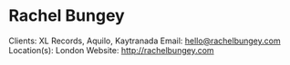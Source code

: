 # Rachel Bungey

Clients: XL Records, Aquilo, Kaytranada
Email: hello@rachelbungey.com
Location(s): London
Website: http://rachelbungey.com